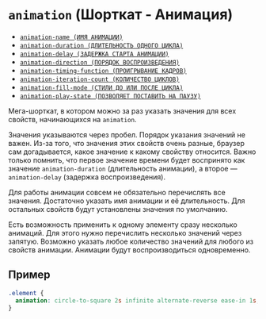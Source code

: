 # `animation` (Шорткат - Анимация)

- [`animation-name (ИМЯ АНИМАЦИИ)`](./animation-name.md)
- [`animation-duration (ДЛИТЕЛЬНОСТЬ ОДНОГО ЦИКЛА)`](./animation-duration.md)
- [`animation-delay (ЗАДЕРЖКА СТАРТА АНИМАЦИИ)`](./animation-delay.md)
- [`animation-direction (ПОРЯДОК ВОСПРОИЗВЕДЕНИЯ)`](./animation-direction.md)
- [`animation-timing-function (ПРОИГРЫВАНИЕ КАДРОВ)`](./animation-timing-function.md)
- [`animation-iteration-count (КОЛИЧЕСТВО ЦИКЛОВ)`](./animation-iteration-count.md)
- [`animation-fill-mode (СТИЛИ ДО ИЛИ ПОСЛЕ ЦИКЛА)`](./animation-fill-mode.md)
- [`animation-play-state (ПОЗВОЛЯЕТ ПОСТАВИТЬ НА ПАУЗУ)`](./animation-play-state.md)

Мега-шорткат, в котором можно за раз указать значения для всех свойств, начинающихся на `animation`.

Значения указываются через пробел. Порядок указания значений не важен. Из-за того, что значения этих свойств очень разные, браузер сам догадывается, какое значение к какому свойству относится. Важно только помнить, что первое значение времени будет воспринято как значение `animation-duration` (длительность анимации), а второе — `animation-delay` (задержка воспроизведения).

Для работы анимации совсем не обязательно перечислять все значения. Достаточно указать имя анимации и её длительность. Для остальных свойств будут установлены значения по умолчанию.

Есть возможность применить к одному элементу сразу несколько анимаций. Для этого нужно перечислить несколько значений через запятую. Возможно указать любое количество значений для любого из свойств анимации. Анимации будут воспроизводиться одновременно.

## Пример

```css
.element {
  animation: circle-to-square 2s infinite alternate-reverse ease-in 1s;
}
```
